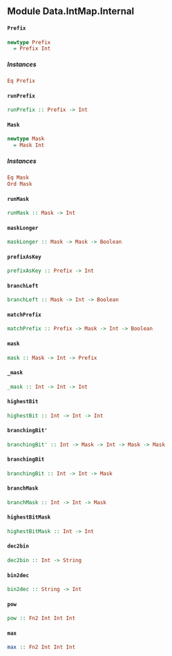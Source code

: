 ## Module Data.IntMap.Internal

#### `Prefix`

``` purescript
newtype Prefix
  = Prefix Int
```

##### Instances
``` purescript
Eq Prefix
```

#### `runPrefix`

``` purescript
runPrefix :: Prefix -> Int
```

#### `Mask`

``` purescript
newtype Mask
  = Mask Int
```

##### Instances
``` purescript
Eq Mask
Ord Mask
```

#### `runMask`

``` purescript
runMask :: Mask -> Int
```

#### `maskLonger`

``` purescript
maskLonger :: Mask -> Mask -> Boolean
```

#### `prefixAsKey`

``` purescript
prefixAsKey :: Prefix -> Int
```

#### `branchLeft`

``` purescript
branchLeft :: Mask -> Int -> Boolean
```

#### `matchPrefix`

``` purescript
matchPrefix :: Prefix -> Mask -> Int -> Boolean
```

#### `mask`

``` purescript
mask :: Mask -> Int -> Prefix
```

#### `_mask`

``` purescript
_mask :: Int -> Int -> Int
```

#### `highestBit`

``` purescript
highestBit :: Int -> Int -> Int
```

#### `branchingBit'`

``` purescript
branchingBit' :: Int -> Mask -> Int -> Mask -> Mask
```

#### `branchingBit`

``` purescript
branchingBit :: Int -> Int -> Mask
```

#### `branchMask`

``` purescript
branchMask :: Int -> Int -> Mask
```

#### `highestBitMask`

``` purescript
highestBitMask :: Int -> Int
```

#### `dec2bin`

``` purescript
dec2bin :: Int -> String
```

#### `bin2dec`

``` purescript
bin2dec :: String -> Int
```

#### `pow`

``` purescript
pow :: Fn2 Int Int Int
```

#### `max`

``` purescript
max :: Fn2 Int Int Int
```


